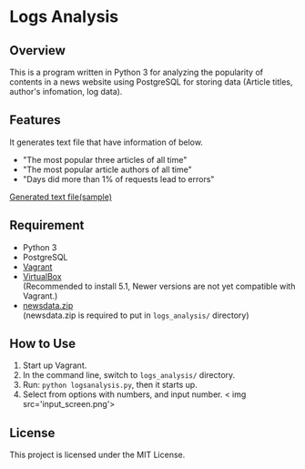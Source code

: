 # Logs Analysis

## Overview
This is a program written in Python 3 for analyzing the popularity of contents in a news website using PostgreSQL for storing data (Article titles, author's infomation, log data).

## Features
It generates text file that have information of below.
* "The most popular three articles of all time"
* "The most popular article authors of all time"
* "Days did more than 1% of requests lead to errors"

[Generated text file(sample)](report.txt)

## Requirement
* Python 3
* PostgreSQL
* [Vagrant](https://www.vagrantup.com/downloads.html)
* [VirtualBox](https://www.virtualbox.org/wiki/Download_Old_Builds_5_1)  
(Recommended to install 5.1, Newer versions are not yet compatible with Vagrant.)
* [newsdata.zip](https://d17h27t6h515a5.cloudfront.net/topher/2016/August/57b5f748_newsdata/newsdata.zip)  
(newsdata.zip is required to put in `logs_analysis/` directory)

## How to Use
1. Start up Vagrant.
2. In the command line, switch to `logs_analysis/` directory.
3. Run: `python logsanalysis.py`, then it starts up.
4. Select from options with numbers, and input number.
< img src='input_screen.png'>

## License
This project is licensed under the MIT License.

